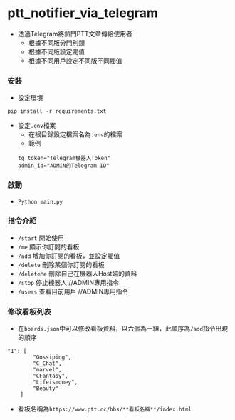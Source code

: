 # ptt_notifier_via_telegram

- 透過Telegram將熱門PTT文章傳給使用者
    - 根據不同版分門別類
    - 根據不同版設定閥值
    - 根據不同用戶設定不同版不同閥值

### 安裝

- 設定環境
```
pip install -r requirements.txt
```
- 設定`.env`檔案
    - 在根目錄設定檔案名為`.env`的檔案
    - 範例
    ```
    tg_token="Telegram機器人Token"
    admin_id="ADMIN的Telegram ID"
    ```


### 啟動

- `Python main.py`

### 指令介紹

- `/start` 開始使用
- `/me` 顯示你訂閱的看板
- `/add` 增加你訂閱的看板，並設定閥值
- `/delete` 刪除某個你訂閱的看板
- `/deleteMe` 刪除自己在機器人Host端的資料
- `/stop` 停止機器人 //ADMIN專用指令
- `/users` 查看目前用戶 //ADMIN專用指令

### 修改看板列表
- 在`boards.json`中可以修改看板資料，以六個為一組，此順序為`/add`指令出現的順序
```
"1": [
        "Gossiping",
        "C_Chat",
        "marvel",
        "CFantasy",
        "Lifeismoney",
        "Beauty"
    ]
```
- 看板名稱為`https://www.ptt.cc/bbs/**看板名稱**/index.html`
